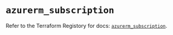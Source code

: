 # `azurerm_subscription`

Refer to the Terraform Registory for docs: [`azurerm_subscription`](https://registry.terraform.io/providers/hashicorp/azurerm/3.68.0/docs/resources/subscription).
